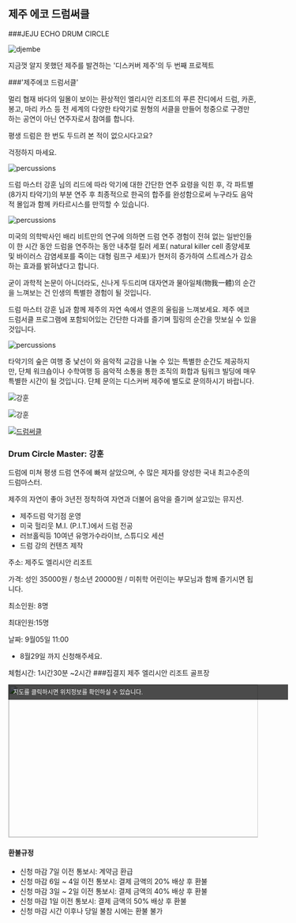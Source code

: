 ## 제주 에코 드럼써클 
###JEJU ECHO DRUM CIRCLE

![djembe](https://scontent.xx.fbcdn.net/t31.0-8/14434829_1274132859287055_3870953980977862210_o.jpg#center)

지금껏 알지 못했던 제주를 발견하는 '디스커버 제주'의 두 번째 프로젝트 

###'제주에코 드럼서클' 

멀리 협재 바다의 일몰이 보이는 
환상적인 엘리시안 리조트의 푸른 잔디에서 
드럼, 카혼, 봉고, 마리 카스 등 전 세계의 다양한 타악기로 원형의 서클을 만들어 
청중으로 구경만 하는 공연이 아닌 연주자로서 참여를 합니다. 

평생 드럼은 한 번도 두드려 본 적이 없으시다고요? 

걱정하지 마세요. 

![percussions](https://scontent.xx.fbcdn.net/v/t1.0-9/14457293_1274132949287046_6343788366473735033_n.jpg?oh=174e6d01647dbbb0a4c50188d6f98843&oe=587E837C#center)

드럼 마스터 강훈 님의 리드에 따라 악기에 대한 간단한 연주 요령을 익힌 후, 
각 파트별 (8가지 타악기)의 부분 연주 후 최종적으로 한곡의 합주를 완성함으로써 
누구라도 음악적 몰입과 함께 카타르시스를 만끽할 수 있습니다. 

![percussions](https://scontent-icn1-1.xx.fbcdn.net/v/t1.0-9/14516460_1289665107733830_8471377311591958742_n.jpg?oh=2d5ee00a9450cced76c65e9205e589c7&oe=58A8BDE4#center)

미국의 의학박사인 배리 비트만의 연구에 의하면 드럼 연주 경험이 전혀 없는 일반인들이 한 시간 동안 드럼을 연주하는 동안 내추럴 킬러 세포( natural killer cell 종양세포 및 바이러스 감염세포를 죽이는 대형 림프구 세포)가 현저히 증가하여 스트레스가 감소하는 효과를 밝혀냈다고 합니다. 

굳이 과학적 논문이 아니더라도, 신나게 두드리며 대자연과 물아일체(物我一體)의 순간을 느껴보는 건 인생의 특별한 경험이 될 것입니다. 

드럼 마스터 강훈 님과 함께 
제주의 자연 속에서 영혼의 울림을 느껴보세요. 
제주 에코 드럼서클 프로그램에 포함되어있는 간단한 다과를 즐기며 
힐링의 순간을 맛보실 수 있을 것입니다. 

![percussions](https://scontent-icn1-1.xx.fbcdn.net/v/t1.0-9/14610866_1289665201067154_1489747746190965252_n.jpg?oh=c2038a989f8b3837d5df0fb7af84e9dc&oe=58ACEC73#center)

타악기의 숲은 
여행 중 낯선이 와 음악적 교감을 나눌 수 있는 특별한 순간도 제공하지만, 
단체 워크숍이나 수학여행 등 음악적 소통을 통한 
조직의 화합과 팀워크 빌딩에 매우 특별한 시간이 될 것입니다. 
단체 문의는 디스커버 제주에 별도로 문의하시기 바랍니다. 



![강훈](https://scontent.xx.fbcdn.net/v/t1.0-9/14364672_1274134379286903_7120883365358446766_n.jpg?oh=5191c824105fe3c459f44620b3c5850c&oe=586B5E87#center)

![강훈](https://scontent-icn1-1.xx.fbcdn.net/v/t1.0-9/14713561_1289665021067172_880573035826202162_n.jpg?oh=645a924c3b14c45bdfbf401942c5ec96&oe=586B8494#center)

[![드럼써클](http://img.youtube.com/vi/1287663177934023/0.jpg)](https://www.facebook.com/discoverjeju/videos/1287663177934023/)



### Drum Circle Master: 강훈

드럼에 미쳐 평생 드럼 연주에 빠져 살았으며,
수 많은 제자를 양성한 국내 최고수준의 드럼마스터.

제주의 자연이 좋아 3년전 정착하여 자연과 더불어 음악을 즐기며 살고있는 뮤지션.

* 제주드럼 악기점 운영
* 미국 헐리웃 M.I. (P.I.T.)에서 드럼 전공
* 러브홀릭등 10여년 유명가수라이브, 스튜디오 세션
* 드럼 강의 컨텐츠 제작

주소: 제주도 엘리시안 리조트

가격: 성인 35000원 / 청소년 20000원 / 미취학 어린이는 부모님과 함께 즐기시면 됩니다.

최소인원: 8명

최대인원:15명

날짜: 9월05일 11:00

* 8월29일 까지 신청해주세요.

체험시간: 1시간30분 ~2시간
###집결지 
제주 엘리시안 리조트 골프장

<a href="http://map.daum.net/?urlX=355136&urlY=-33980&urlLevel=7&map_type=TYPE_MAP&map_hybrid=false&SHOWMARK=true" target="_blank"><span style="background:#000;position:absolute;width:557px;opacity:.7;filter:alpha(opacity=70);color:#fff;overflow:hidden;font:12px/1.5 Dotum, '돋움', sans-serif;text-decoration:none;padding:7px 0px 0px 10px; height: 24px;">지도를 클릭하시면 위치정보를 확인하실 수 있습니다.</span><img width="565" height="308" src="http://map2.daum.net/map/mapservice?MX=355136&MY=-33980&SCALE=40&IW=565&IH=308&COORDSTM=WCONGNAMUL" style="border:1px solid #ccc"></a>



#### 환불규정
- 신청 마감 7일 이전 통보시: 계약금 환급
- 신청 마감 6일 ~ 4일 이전 통보시: 결제 금액의 20% 배상 후 환불
- 신청 마감 3일 ~ 2일 이전 통보시: 결제 금액의 40% 배상 후 환불
- 신청 마감 1일 이전 통보시: 결제 금액의 50% 배상 후 환불
- 신청 마감 시간 이후나 당일 불참 시에는 환불 불가
